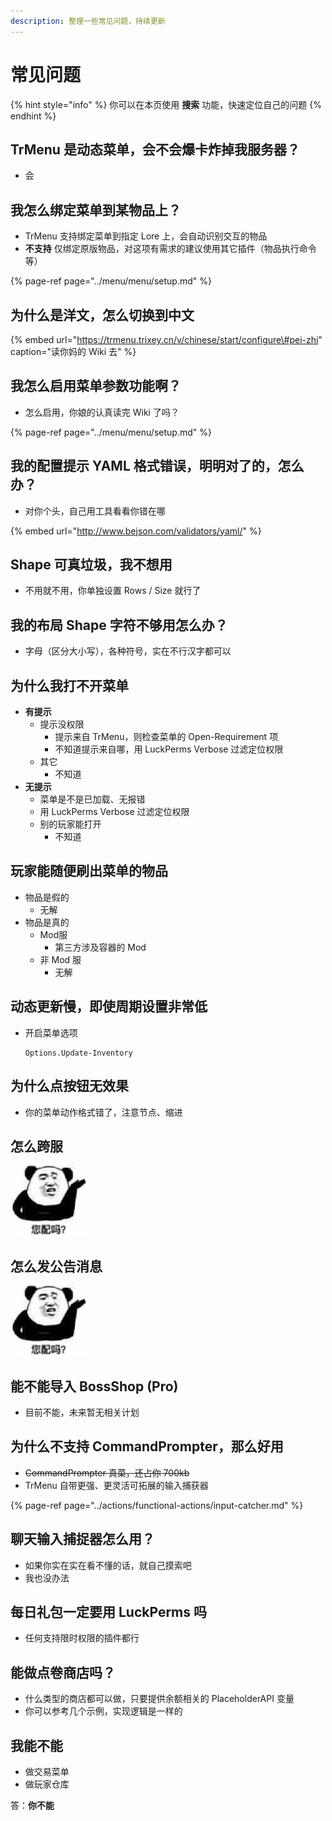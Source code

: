 ```yaml
---
description: 整理一些常见问题，持续更新
---
```


# 常见问题

{% hint style="info" %}
你可以在本页使用 **搜索** 功能，快速定位自己的问题
{% endhint %}

## TrMenu 是动态菜单，会不会爆卡炸掉我服务器？

* 会

## 我怎么绑定菜单到某物品上？

* TrMenu 支持绑定菜单到指定 Lore 上，会自动识别交互的物品
* **不支持** 仅绑定原版物品，对这项有需求的建议使用其它插件（物品执行命令等）

{% page-ref page="../menu/menu/setup.md" %}

## 为什么是洋文，怎么切换到中文

{% embed url="https://trmenu.trixey.cn/v/chinese/start/configure\#pei-zhi" caption="读你妈的 Wiki 去" %}

## 我怎么启用菜单参数功能啊？

* 怎么启用，你娘的认真读完 Wiki 了吗？

{% page-ref page="../menu/menu/setup.md" %}

## 我的配置提示 YAML 格式错误，明明对了的，怎么办？

* 对你个头，自己用工具看看你错在哪

{% embed url="http://www.bejson.com/validators/yaml/" %}

## Shape 可真垃圾，我不想用

* 不用就不用，你单独设置 Rows / Size 就行了

## 我的布局 Shape 字符不够用怎么办？

* 字母（区分大小写），各种符号，实在不行汉字都可以

## 为什么我打不开菜单

* **有提示**
  * 提示没权限
    * 提示来自 TrMenu，则检查菜单的 Open-Requirement 项
    * 不知道提示来自哪，用 LuckPerms Verbose 过滤定位权限
  * 其它
    * 不知道
* **无提示**
  * 菜单是不是已加载、无报错
  * 用 LuckPerms Verbose 过滤定位权限
  * 别的玩家能打开
    * 不知道

## 玩家能随便刷出菜单的物品

* 物品是假的
  * 无解
* 物品是真的
  * Mod服
    * 第三方涉及容器的 Mod
  * 非 Mod 服
    * 无解

## 动态更新慢，即使周期设置非常低

* 开启菜单选项 

  ```text
  Options.Update-Inventory
  ```

## 为什么点按钮无效果

* 你的菜单动作格式错了，注意节点、缩进

## 怎么跨服

![n&#xED;n p&#xE8;i ma](../.gitbook/assets/npm.jpg)

## 怎么发公告消息

![n&#xED;n p&#xE8;i ma](../.gitbook/assets/npm.jpg)

## 能不能导入 BossShop \(Pro\)

* 目前不能，未来暂无相关计划

## 为什么不支持 CommandPrompter，那么好用

* ~~CommandPrompter 真菜，还占你 700kb~~
* TrMenu 自带更强、更灵活可拓展的输入捕获器

{% page-ref page="../actions/functional-actions/input-catcher.md" %}

## 聊天输入捕捉器怎么用？

* 如果你实在实在看不懂的话，就自己摸索吧
* 我也没办法

## 每日礼包一定要用 LuckPerms 吗

* 任何支持限时权限的插件都行

## 能做点卷商店吗？

* 什么类型的商店都可以做，只要提供余额相关的 PlaceholderAPI 变量
* 你可以参考几个示例，实现逻辑是一样的

## 我能不能

* 做交易菜单
* 做玩家仓库

答：**你不能**


